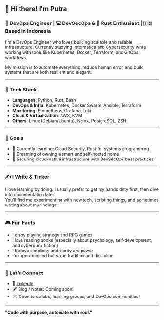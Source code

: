 ## 👋 Hi there! I'm Putra

### 💼 DevOps Engineer | 💻 DevSecOps & 🦀 Rust Enthusiast | 🇮🇩 Based in Indonesia

I'm a DevOps Engineer who loves building scalable and reliable infrastructure. Currently studying Informatics and Cybersecurity while working with tools like Kubernetes, Docker, Terraform, and GitOps workflows. 

My mission is to automate everything, reduce human error, and build systems that are both resilient and elegant.

---

### 🔧 Tech Stack

- **Languages**: Python, Rust, Bash
- **DevOps & Infra**: Kubernetes, Docker Swarm, Ansible, Terraform
- **Monitoring**: Prometheus, Grafana, Loki
- **Cloud & Virtualization**: AWS, KVM
- **Others**: Linux (Debian/Ubuntu), Nginx, PostgreSQL, ZSH

---

### 🎯 Goals

- 🌱 Currently learning: Cloud Security, Rust for systems programming
- 🏡 Dreaming of owning a smart and self-hosted home
- 🔐 Securing cloud-native infrastructure with DevSecOps best practices

---

### ✍️ I Write & Tinker

I love learning by doing. I usually prefer to get my hands dirty first, then dive into documentation later.  
You’ll find me experimenting with new tech, scripting things, and sometimes writing about my findings.

---

### 🎮 Fun Facts

- I enjoy playing strategy and RPG games
- I love reading books (especially about psychology, self-development, and cyberpunk fiction)
- I believe simplicity and clarity are power
- I'm open-minded but value tradition and discipline

---

### 🤝 Let’s Connect

- 💬 [LinkedIn](https://www.linkedin.com/in/imadenjp)
- 🖋️ Blog / Notes: Coming soon!
- ✉️ Open to collabs, learning groups, and DevOps communities!

---

**"Code with purpose, automate with soul."**  
